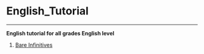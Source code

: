 # English_Tutorial
-------------------
**English tutorial for all grades English level**
1. [Bare Infinitives](https://github.com/KL-AE2160/English_Tutorial/blob/main/bare-infinitives.md) 

